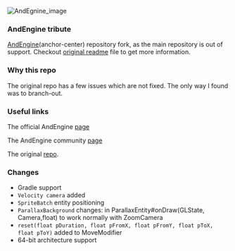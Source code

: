 ![AndEgnine_image](https://koenig-media.raywenderlich.com/uploads/2012/05/AndEngine.png)

### AndEngine tribute

[AndEngine](https://github.com/nicolasgramlich/AndEngine/tree/GLES2-AnchorCenter)(anchor-center) 
repository fork, as the main repository is out of support.
Checkout [original readme](https://github.com/nicolasgramlich/AndEngine/blob/GLES2/README.md)
file to get more information.

### Why this repo

The original repo has a few issues which are not fixed. The only way I found was to branch-out.

### Useful links

The official AndEngine [page](http://www.andengine.org/)

The AndEngine community [page](http://andengine-community.com/)

The original 
[repo](https://github.com/nicolasgramlich/AndEngine/).

### Changes

* Gradle support
* `Velocity camera` added
* `SpriteBatch` entity positioning
* `ParallaxBackground` changes: in ParallaxEntity#onDraw(GLState, Camera,float) to work normally with ZoomCamera
* `reset(float pDuration, float pFromX, float pFromY, float pToX, float pToY)` added to MoveModifier
* 64-bit architecture support
